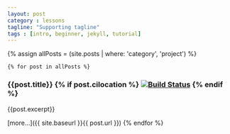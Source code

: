```yaml
---
layout: post
category : lessons
tagline: "Supporting tagline"
tags : [intro, beginner, jekyll, tutorial]
---
```


{% assign allPosts = (site.posts | where: 'category', 'project') %}

    {% for post in allPosts %}
### {{post.title}}  {% if post.cilocation %} [![Build Status]({{post.status}})]({{post.cilocation}}) {% endif %}

{{post.excerpt}}

[more...]({{ site.baseurl }}{{ post.url }})
    {% endfor %}



